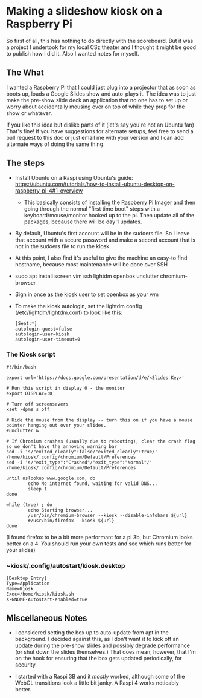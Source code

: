 # Making a slideshow kiosk on a Raspberry Pi

So first of all, this has nothing to do directly with the scoreboard. But it was a project I
undertook for my local CSz theater and I thought it might be good to publish how I did it. Also I
wanted notes for myself.

## The What

I wanted a Raspberry Pi that I could just plug into a projector that as soon as boots up, loads a
Google Slides show and auto-plays it. The idea was to just make the pre-show slide deck an
application that no one has to set up or worry about accidentally mousing over on top of while they
prep for the show or whatever.

If you like this idea but dislike parts of it (let's say you're not an Ubuntu fan) That's fine! If
you have suggestions for alternate setups, feel free to send a pull request to this doc or just
email me with your version and I can add alternate ways of doing the same thing.

## The steps

- Install Ubuntu on a Raspi using Ubuntu's guide:
  https://ubuntu.com/tutorials/how-to-install-ubuntu-desktop-on-raspberry-pi-4#1-overview

  - This basically consists of installing the Raspberry Pi Imager and then going through the normal
    "first time boot" steps with a keyboard/mouse/monitor hooked up to the pi. Then update all of
    the packages, because there will be day 1 updates.

- By default, Ubuntu's first account will be in the sudoers file. So I leave that account with a
  secure password and make a second account that is not in the sudoers file to run the kiosk.

- At this point, I also find it's useful to give the machine an easy-to find hostname, because most
  maintenance will be done over SSH

- sudo apt install screen vim ssh lightdm openbox unclutter chromium-browser

- Sign in once as the kiosk user to set openbox as your wm

- To make the kiosk autologin, set the lightdm config (/etc/lightdm/lightdm.conf) to look like this:

  ```
  [Seat:*]
  autologin-guest=false
  autologin-user=kiosk
  autologin-user-timeout=0
  ```

### The Kiosk script

```
#!/bin/bash

export url='https://docs.google.com/presentation/d/e/<Slides Key>'

# Run this script in display 0 - the monitor
export DISPLAY=:0

# Turn off screensavers
xset -dpms s off

# Hide the mouse from the display -- turn this on if you have a mouse pointer hanging out over your slides.
#unclutter &

# If Chromium crashes (usually due to rebooting), clear the crash flag so we don't have the annoying warning bar
sed -i 's/"exited_cleanly":false/"exited_cleanly":true/' /home/kiosk/.config/chromium/Default/Preferences
sed -i 's/"exit_type":"Crashed"/"exit_type":"Normal"/' /home/kiosk/.config/chromium/Default/Preferences

until nslookup www.google.com; do
        echo No internet found, waiting for valid DNS...
        sleep 1
done

while (true) ; do
        echo Starting browser...
        /usr/bin/chromium-browser --kiosk --disable-infobars ${url} 
        #/usr/bin/firefox --kiosk ${url}
done
```

(I found firefox to be a bit more performant for a pi 3b, but Chromium looks better on a 4. You
should run your own tests and see which runs better for your slides)

### ~kiosk/.config/autostart/kiosk.desktop

```
[Desktop Entry]
Type=Application
Name=Kiosk
Exec=/home/kiosk/kiosk.sh
X-GNOME-Autostart-enabled=true
```

## Miscellaneous Notes

- I considered setting the box up to auto-update from apt in the background. I decided against this,
  as I don't want it to kick off an update during the pre-show slides and possibly degrade
  performance (or shut down the slides themselves.) That does mean, however, that I'm on the hook
  for ensuring that the box gets updated periodically, for security.

- I started with a Raspi 3B and it _mostly_ worked, although some of the WebGL transitions look a
  little bit janky. A Raspi 4 works noticably better.
